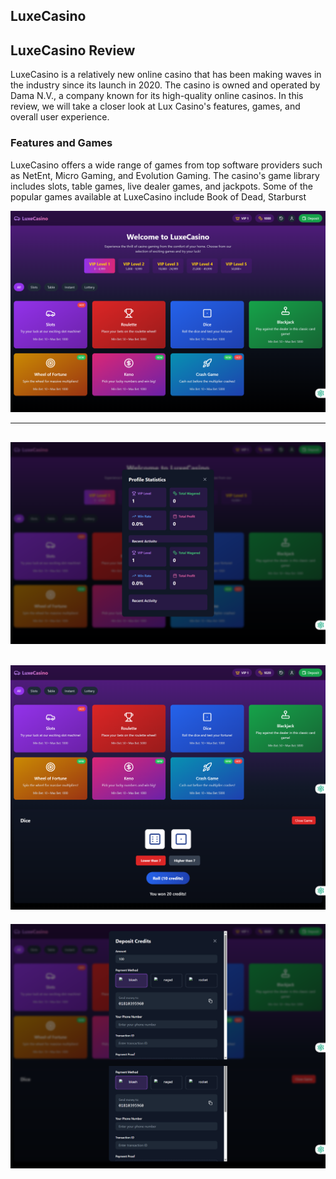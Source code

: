 ## LuxeCasino

## LuxeCasino Review
LuxeCasino is a relatively new online casino that has been making waves in the industry since its
launch in 2020. The casino is owned and operated by Dama N.V., a company
known for its high-quality online casinos. In this review, we will take a closer look at Lux
Casino's features, games, and overall user experience.
### Features and Games
LuxeCasino offers a wide range of games from top software providers such as NetEnt, Micro
Gaming, and Evolution Gaming. The casino's game library includes slots, table games, live dealer
games, and jackpots. Some of the popular games available at LuxeCasino include Book
of Dead, Starburst

![LuxeCasino](./demo/LuxeCasino.png)

---

![LuxeCasino](./demo/screencapture-localhost-5173-2025-03-13-19_27_36.png)
---
![LuxeCasino](./demo/nn.png)
---
![LuxeCasino](./demo/mmmm.png)


